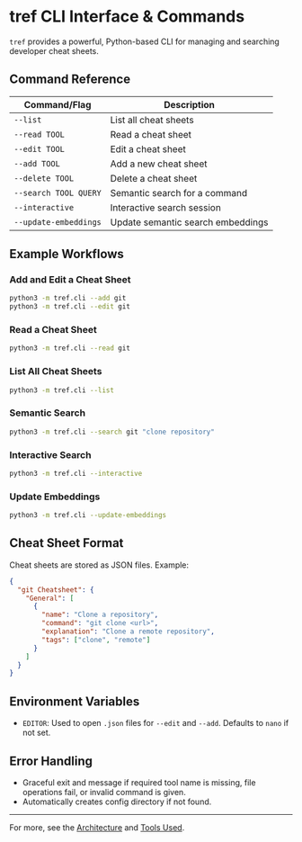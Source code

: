 # tref CLI Interface & Commands

`tref` provides a powerful, Python-based CLI for managing and searching developer cheat sheets.

## Command Reference

| Command/Flag                | Description                                      |
|-----------------------------|--------------------------------------------------|
| `--list`                    | List all cheat sheets                            |
| `--read TOOL`               | Read a cheat sheet                               |
| `--edit TOOL`               | Edit a cheat sheet                               |
| `--add TOOL`                | Add a new cheat sheet                            |
| `--delete TOOL`             | Delete a cheat sheet                             |
| `--search TOOL QUERY`       | Semantic search for a command                    |
| `--interactive`             | Interactive search session                       |
| `--update-embeddings`       | Update semantic search embeddings                |

## Example Workflows

### Add and Edit a Cheat Sheet
```bash
python3 -m tref.cli --add git
python3 -m tref.cli --edit git
```

### Read a Cheat Sheet
```bash
python3 -m tref.cli --read git
```

### List All Cheat Sheets
```bash
python3 -m tref.cli --list
```

### Semantic Search
```bash
python3 -m tref.cli --search git "clone repository"
```

### Interactive Search
```bash
python3 -m tref.cli --interactive
```

### Update Embeddings
```bash
python3 -m tref.cli --update-embeddings
```

## Cheat Sheet Format

Cheat sheets are stored as JSON files. Example:

```json
{
  "git Cheatsheet": {
    "General": [
      {
        "name": "Clone a repository",
        "command": "git clone <url>",
        "explanation": "Clone a remote repository",
        "tags": ["clone", "remote"]
      }
    ]
  }
}
```

## Environment Variables

- `EDITOR`: Used to open `.json` files for `--edit` and `--add`. Defaults to `nano` if not set.

## Error Handling

- Graceful exit and message if required tool name is missing, file operations fail, or invalid command is given.
- Automatically creates config directory if not found.

---

For more, see the [Architecture](./architecture.md) and [Tools Used](./tools.md). 